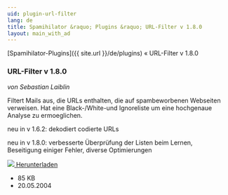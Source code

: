 ```yaml
---
uid: plugin-url-filter
lang: de
title: Spamihilator &raquo; Plugins &raquo; URL-Filter v 1.8.0
layout: main_with_ad
---
```


[Spamihilator-Plugins]({{ site.url }}/de/plugins) &laquo; URL-Filter v 1.8.0

### URL-Filter v 1.8.0

_von Sebastian Laiblin_

Filtert Mails aus, die URLs enthalten, die auf spambeworbenen 
  Webseiten verweisen. Hat eine Black-/White-und Ignoreliste um
  eine hochgenaue
    Analyse zu ermoeglichen.

neu in v 1.6.2: dekodiert codierte URLs

neu in v 1.8.0: verbesserte Überprüfung der Listen beim Lernen, Beseitigung einiger Fehler, diverse Optimierungen

<div class="downloadsection">
<a href="http://www.laiblin.de/download/download.php?id=urlfilter" class="radius button left" id="download-button"><img src="{{site.url}}/images/download-arrow.png"> Herunterladen</a>
<ul id="download-notes">
<li>85 KB</li>
<li>20.05.2004</li>
</ul>
</div>

